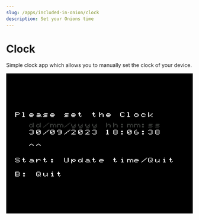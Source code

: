 ```yaml
---
slug: /apps/included-in-onion/clock
description: Set your Onions time
---
```


# Clock


Simple clock app which allows you to manually set the clock of your device.

![](./res/clock.png)